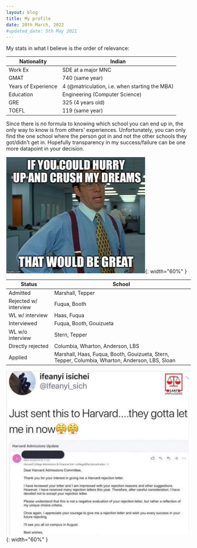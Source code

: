 ```yaml
---
layout: blog
title: My profile
date: 20th March, 2022
#updated_date: 5th May 2021 
---
```

My stats in what I believe is the order of relevance:

| Nationality         | Indian                                         |
|---------------------|------------------------------------------------|
| Work Ex             | SDE at a major MNC                             |
| GMAT                | 740 (same year)                                |
| Years of Experience | 4 (@matriculation, i.e. when starting the MBA) |
| Education           | Engineering (Computer Science)                 |
| GRE                 | 325 (4 years old)                              |
| TOEFL               | 119 (same year)                                |

Since there is no formula to knowing which school you can end up in, the only way to know is from others' experiences. Unfortunately, you can only find the one school where the person got in and not the other schools they got/didn't get in. Hopefully transparency in my success/failure can be one more datapoint in your decision.

![](media/MBA-waitlist-2.jpg){: width="60%" }

| Status                | School                                                                                          |
|-----------------------|-------------------------------------------------------------------------------------------------|
| Admitted              | Marshall, Tepper                                                                                        |
| Rejected w/ interview | Fuqua, Booth                                                                                    |
| WL w/ interview       | Haas, Fuqua                                                                                     |
| Interviewed           | Fuqua, Booth, Gouizueta                                                                         |
| WL w/o interview      | Stern, Tepper                                                                                   |
| Directly rejected     | Columbia, Wharton, Anderson, LBS                                                                |
| Applied               | Marshall, Haas, Fuqua, Booth, Gouizueta, Stern, Tepper, Columbia, Wharton, Anderson, LBS, Sloan |

![](media/harvard_rejection.png){: width="60%" }